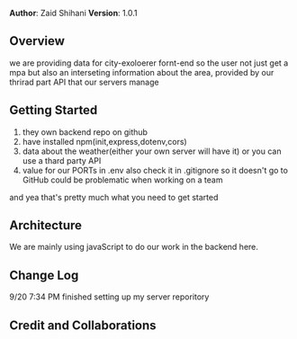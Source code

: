 
**Author**: Zaid Shihani
**Version**: 1.0.1 

## Overview
<!-- Provide a high level overview of what this application is and why you are building it, beyond the fact that it's an assignment for this class. (i.e. What's your problem domain?) -->
we are providing data for city-exoloerer fornt-end so the user not just get a mpa but also an interseting information about the area, provided by our thrirad part API that our servers manage
## Getting Started
<!-- What are the steps that a user must take in order to build this app on their own machine and get it running? -->

1. they own backend repo on github 
2. have installed npm(init,express,dotenv,cors)
3. data about the weather(either your own server will have it) or you can use a thard party API 
4. value for our PORTs in .env also check it in .gitignore so it doesn't go to GitHub could be problematic when working on a team

and yea that's pretty much what you need to get started 
## Architecture
<!-- Provide a detailed description of the application design. What technologies (languages, libraries, etc) you're using, and any other relevant design information. -->
We are mainly using javaScript to do our work in the backend here.
## Change Log
<!-- Use this area to document the iterative changes made to your application as each feature is successfully implemented. Use time stamps. Here's an example:

01-01-2001 4:59pm - Application now has a fully-functional express server, with a GET route for the location resource. -->
9/20 7:34 PM finished setting up my server reporitory 

## Credit and Collaborations